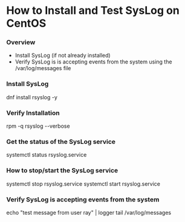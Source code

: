 # How to Install and Test SysLog on CentOS

### Overview
- Install SysLog (if not already installed)
- Verify SysLog is is accepting events from the system using the /var/log/messages file

### Install SysLog
dnf install rsyslog -y

### Verify Installation 
rpm -q rsyslog --verbose

### Get the status of the SysLog service
systemctl status rsyslog.service

### How to stop/start the SysLog service
systemctl stop rsyslog.service
systemctl start rsyslog.service

### Verify SysLog is accepting events from the system
echo "test message from user ray" | logger
tail /var/log/messages